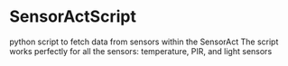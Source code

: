 SensorActScript
===============

python script to fetch data from sensors within the SensorAct
The script works perfectly for all the sensors: temperature, PIR, and light sensors
